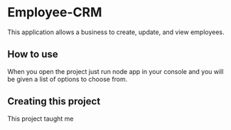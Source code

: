 # Employee-CRM
This application allows a business to create, update, and view employees. 

## How to use
When you open the project just run node app in your console and you will be given a list of options to choose from. 

## Creating this project
This project taught me 
